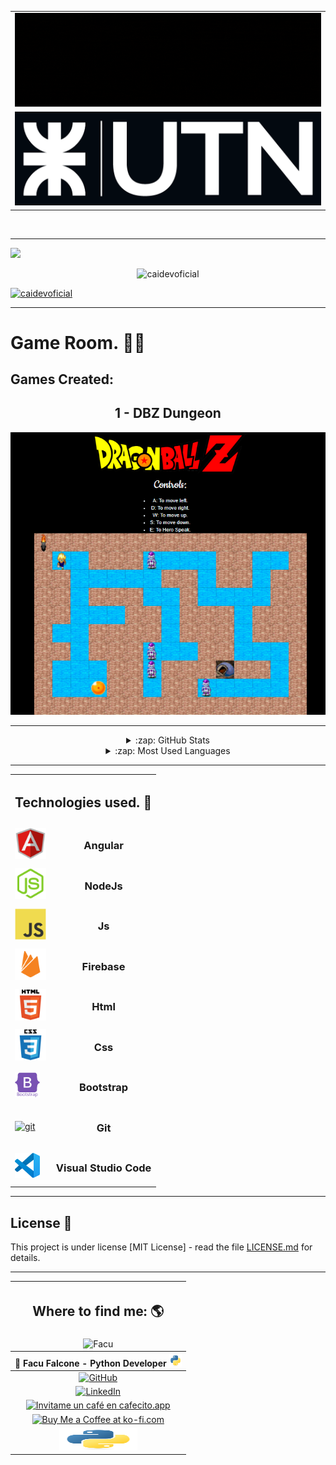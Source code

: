 <table align='center'>
  <tr>
    <td>
        <img alt="Universidad Tecnológica Nacional" src="https://github.com/caidevOficial/Logos/raw/master/Personales/Personal_Logo_Gif.gif?raw=true" height="150px" width="500px"/>
    </td>
  </tr>
    <tr>
        <td>
          <a href="https://github.com/caidevOficial/Php_UTN_PrograIII/" target="_blank">
            <img alt="Universidad Tecnológica Nacional" src="https://github.com/caidevOficial/Logos/raw/master/Instituciones/logo-utn_black_white.png?raw=true" height="150px" width="500px"/>
        </a>  
        </td>
    </tr>
</table>
</br>

---

![](https://hit.yhype.me/github/profile?user_id=12877139)

<p align="center">
    <img src="https://komarev.com/ghpvc/?username=caidevoficial&label=Profile%20views&color=0e75b6&style=plastic" alt="caidevoficial" />
</p>

<p align="left">
  <a href="https://github.com/CaidevOficial">
    <img src="https://github-profile-trophy.vercel.app/?username=caidevoficial&theme=nord&column=7" alt="caidevoficial" />
  </a>
</p>

---

# Game Room. 👨‍💻
## Games Created:
<center><h2>1 - DBZ Dungeon</h2></center>

<div align='center'>
  <img src='../media/dbz_game.png'>
</div>

---

<details align='center'>
  <summary>:zap: GitHub Stats</summary>
    <img align="center" src="https://github-readme-stats-caidevposeidon.vercel.app/api?username=caidevOficial&show_icons=true&theme=chartreuse-dark&count_private=true&show_owner=true&include_all_commits=true" /><br><br>
</details>

<details align='center'>
    <summary>:zap: Most Used Languages</summary>
    <img align="center" src="https://github-readme-stats-caidevposeidon.vercel.app/api/top-langs/?username=caidevOficial&layout=compact&theme=chartreuse-dark&langs_count=10&exclude_repo=Java_Lineage2_aCis_From_345&hide=html,css"/><br>
</details>

---

<table align="center">
 <th colspan="2"><h2>Technologies used. 📌</h2></th>
 <tr>
    <td>
      <a href="https://angular.io/">
          <img align="center" alt="js" src="https://github.com/devicons/devicon/blob/master/icons/angularjs/angularjs-original.svg?raw=true" width="50px" height="50px" />
      </a>
    </td>
    <td>
      <center><h3>Angular</h3></center>
    </td>
  </tr>
  <tr>
      <td>
          <a href="https://nodejs.org/es/">
              <img align="center" alt="js" src="https://github.com/devicons/devicon/blob/master/icons/nodejs/nodejs-original.svg?raw=true" width="50px" height="50px" />
          </a>
      </td>
      <td>
          <center><h3>NodeJs</h3></center>
      </td>
  </tr>
  <tr>
      <td>
      <a href="https://developer.mozilla.org/en-US/docs/Web/JavaScript/">
          <img align="center" alt="js" src="https://raw.githubusercontent.com/devicons/devicon/master/icons/javascript/javascript-original.svg?raw=true" width="50px" height="50px" />
      </a>
      </td>
      <td>
      <center><h3>Js</h3></center>
      </td>
  </tr>
  <tr>
      <td>
          <a href="https://firebase.google.com/docs?gclsrc=ds&gclsrc=ds">
              <img align="center" alt="Firebase" src="https://github.com/devicons/devicon/blob/master/icons/firebase/firebase-plain.svg?raw=true" width="50px" height="50px" />
          </a>
      </td>
      <td>
          <center><h3>Firebase</h3></center>
      </td>
  </tr>
  <tr>
      <td>
          <a href="https://www.w3.org/html/">
            <img align="center" alt="html" src="https://raw.githubusercontent.com/devicons/devicon/master/icons/html5/html5-original-wordmark.svg?raw=true" width="50px" height="50px" />
          </a>
      </td>
      <td>
          <center><h3>Html</h3></center>
      </td>
  </tr>
  <tr>
      <td>
      <a href="https://www.w3schools.com/css/">
          <img align="center" alt="css" src="https://raw.githubusercontent.com/devicons/devicon/master/icons/css3/css3-original-wordmark.svg?raw=true" width="50px" height="50px" />
      </a>
      </td>
      <td>
      <center><h3>Css</h3></center>
      </td>
  </tr>
  <tr>
      <td>
      <a href="https://getbootstrap.com" target="_blank">
          <img src="https://raw.githubusercontent.com/devicons/devicon/master/icons/bootstrap/bootstrap-plain-wordmark.svg" alt="bootstrap" width="40" height="40"/>
      </a> 
      </td>
      <td>
      <center><h3>Bootstrap</h3></center>
      </td>
  </tr>
  <tr>
      <td>
      <a href="https://git-scm.com/">
          <img align="center" alt="git" src="https://www.vectorlogo.zone/logos/git-scm/git-scm-icon.svg?raw=true" width="50px" height="50px" />
      </a>
      </td>
      <td>
      <center><h3>Git</h3></center>
      </td>
  </tr>
  <tr>
      <td>
      <a href="https://code.visualstudio.com/" target="_blank">
          <img src="https://raw.githubusercontent.com/github/explore/80688e429a7d4ef2fca1e82350fe8e3517d3494d/topics/visual-studio-code/visual-studio-code.png?raw=true" alt="visualStudio" width="40" height="40"/>
      </a>
      </td>
      <td>
      <center><h3>Visual Studio Code</h3></center>
      </td>
  </tr>
</table>

---

## License 📄

This project is under license [MIT License] - read the file [LICENSE.md](LICENSE) for details.

---

<table align='center'>
  <theader>
  <th><h2 align='center'>Where to find me: 🌎</h2></th>
    <tr align='center'>
      <td>
        <img class="circular" alt="Facu" src="https://avatars1.githubusercontent.com/u/12877139?s=400&u=d369ee24466653d9bbeeb9654930e3ff1c67b76a&v=4" width="80px" height="80px" />
      </td>
    </tr>
    <th>
        <center>
            🤴 Facu Falcone - Python Developer
            <img alt="Python Logo" src="https://github.com/devicons/devicon/raw/master/icons/python/python-original.svg?raw=true" height="20em" />
        </center>
    </th>
    </theader>
    <tbody>
    <tr align='center'>
      <td>
        <a href="https://github.com/caidevOficial/">
          <img alt="GitHub" src="https://img.shields.io/badge/GitHub-%2312100E.svg?&style=for-the-badge&logo=Github&logoColor=white" width="125px" height="30px" />
        </a>
      </td>
    </tr>
    <tr align='center'>
      <td>
          <a href="https://www.linkedin.com/in/facundo-falcone/">
            <img alt="LinkedIn" src="https://img.shields.io/badge/linkedin-%230077B5.svg?&style=for-the-badge&logo=linkedin&logoColor=white" width="125px" height="30px" />
          </a>
      </td>
    </tr>
    <tr align='center'>
      <td>
        <a href="https://cafecito.app/caidevoficial/">
          <img alt='Invitame un café en cafecito.app' srcset='https://cdn.cafecito.app/imgs/buttons/button_5.png 1x, https://cdn.cafecito.app/imgs/buttons/button_5_2x.png 2x, https://cdn.cafecito.app/imgs/buttons/button_5_3.75x.png 3.75x' src='https://cdn.cafecito.app/imgs/buttons/button_5.png' width="125px" height="30px" />
        </a>
      </td>
    </tr>
    <tr align='center'>
      <td>
        <a href='https://ko-fi.com/P5P74JBOH' target='_blank'>
          <img width="125px" height="30px" style='border:0px;height:36px;' src='https://cdn.ko-fi.com/cdn/kofi1.png?v=2' border='0' alt='Buy Me a Coffee at ko-fi.com' />
        </a>
      </td>
    </tr>
    <tr align='center'>
        <td>
            <img width="125em" height="100em" style='border:0px;height:36px;' border='0' alt="Python Logo" src="https://github.com/devicons/devicon/raw/master/icons/python/python-original.svg?raw=true"/>
        </td>
    </tr>
  </tbody>
</table>
